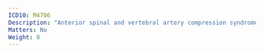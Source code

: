 ```yaml
---
ICD10: M4706
Description: "Anterior spinal and vertebral artery compression syndromes: Lumbar region"
Matters: No
Weight: 0
---
```

